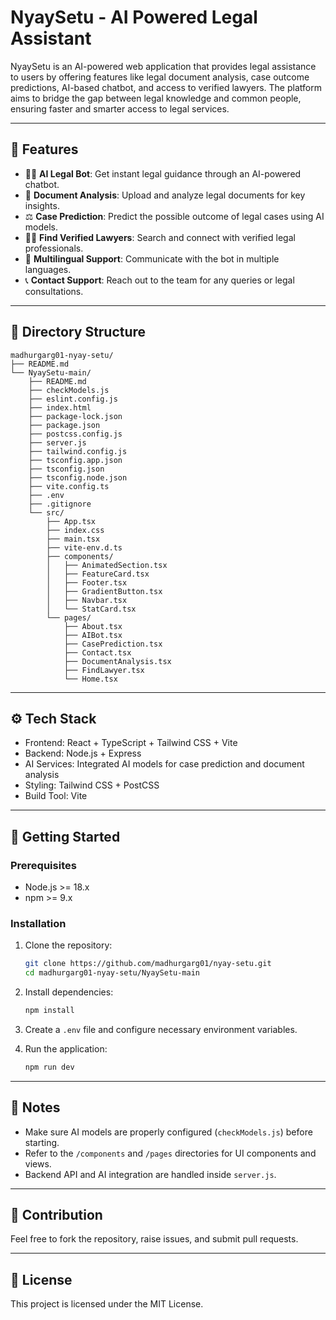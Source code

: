# NyaySetu - AI Powered Legal Assistant

NyaySetu is an AI-powered web application that provides legal assistance to users by offering features like legal document analysis, case outcome predictions, AI-based chatbot, and access to verified lawyers. The platform aims to bridge the gap between legal knowledge and common people, ensuring faster and smarter access to legal services.

---

## 🌟 Features

- 🧑‍⚖️ **AI Legal Bot**: Get instant legal guidance through an AI-powered chatbot.
- 📄 **Document Analysis**: Upload and analyze legal documents for key insights.
- ⚖️ **Case Prediction**: Predict the possible outcome of legal cases using AI models.
- 👩‍💼 **Find Verified Lawyers**: Search and connect with verified legal professionals.
- 💬 **Multilingual Support**: Communicate with the bot in multiple languages.
- 📞 **Contact Support**: Reach out to the team for any queries or legal consultations.

---

## 📂 Directory Structure

```
madhurgarg01-nyay-setu/
├── README.md
└── NyaySetu-main/
    ├── README.md
    ├── checkModels.js
    ├── eslint.config.js
    ├── index.html
    ├── package-lock.json
    ├── package.json
    ├── postcss.config.js
    ├── server.js
    ├── tailwind.config.js
    ├── tsconfig.app.json
    ├── tsconfig.json
    ├── tsconfig.node.json
    ├── vite.config.ts
    ├── .env
    ├── .gitignore
    └── src/
        ├── App.tsx
        ├── index.css
        ├── main.tsx
        ├── vite-env.d.ts
        ├── components/
        │   ├── AnimatedSection.tsx
        │   ├── FeatureCard.tsx
        │   ├── Footer.tsx
        │   ├── GradientButton.tsx
        │   ├── Navbar.tsx
        │   └── StatCard.tsx
        └── pages/
            ├── About.tsx
            ├── AIBot.tsx
            ├── CasePrediction.tsx
            ├── Contact.tsx
            ├── DocumentAnalysis.tsx
            ├── FindLawyer.tsx
            └── Home.tsx
```

---

## ⚙️ Tech Stack

- Frontend: React + TypeScript + Tailwind CSS + Vite
- Backend: Node.js + Express
- AI Services: Integrated AI models for case prediction and document analysis
- Styling: Tailwind CSS + PostCSS
- Build Tool: Vite

---

## 🚀 Getting Started

### Prerequisites

- Node.js >= 18.x
- npm >= 9.x

### Installation

1. Clone the repository:
   ```bash
   git clone https://github.com/madhurgarg01/nyay-setu.git
   cd madhurgarg01-nyay-setu/NyaySetu-main
   ```

2. Install dependencies:
   ```bash
   npm install
   ```

3. Create a `.env` file and configure necessary environment variables.

4. Run the application:
   ```bash
   npm run dev
   ```

---

## 📌 Notes

- Make sure AI models are properly configured (`checkModels.js`) before starting.
- Refer to the `/components` and `/pages` directories for UI components and views.
- Backend API and AI integration are handled inside `server.js`.

---

## 🤝 Contribution

Feel free to fork the repository, raise issues, and submit pull requests.

---

## 📄 License

This project is licensed under the MIT License.

